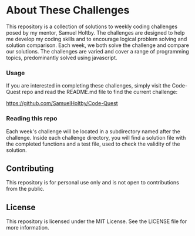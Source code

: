 # About These Challenges

This repository is a collection of solutions to weekly coding challenges posed by my mentor, Samuel Holtby. The challenges are designed to help me develop my coding skills and to encourage logical problem solving and solution comparison. Each week, we both solve the challenge and compare our solutions. The challenges are varied and cover a range of programming topics, predominantly solved using javascript.

### Usage
If you are interested in completing these challenges, simply visit the Code-Quest repo and read the README.md file to find
the current challenge:

https://github.com/SamuelHoltby/Code-Quest


### Reading this repo
Each week's challenge will be located in a subdirectory named after the challenge. Inside each challenge directory, you will find a solution file with the completed functions and a test file, used to check the validity of the solution.

## Contributing
This repository is for personal use only and is not open to contributions from the public.

## License
This repository is licensed under the MIT License. See the LICENSE file for more information.